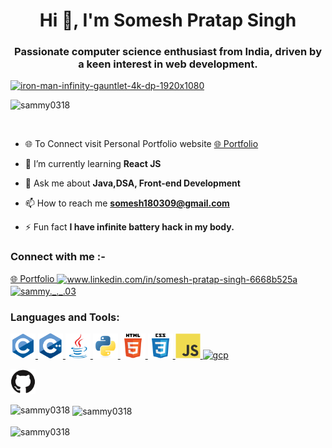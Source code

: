 
<h1 align="center">Hi 👋, I'm Somesh Pratap Singh</h1>
<h3 align="center">Passionate computer science enthusiast from India, driven by a keen interest in web development.</h3>

<a href="https://youtu.be/TWB31WFomz4?si=i7zOh4Mp7ORNpBxu" target="_blank">
  <img src="https://github.com/sammy0318/sammy0318/assets/146454603/e4284fdb-3131-4253-aca8-8ef36ee895f0" alt="iron-man-infinity-gauntlet-4k-dp-1920x1080" />
</a>



<p align="left"> <img src="https://komarev.com/ghpvc/?username=sammy0318&label=Profile%20views&color=0e75b6&style=flat" alt="sammy0318" /> </p>

<p align="left"> <a href="https://twitter.com/" target="blank"><img src="https://img.shields.io/twitter/follow/?logo=twitter&style=for-the-badge" alt="" /></a> </p>

- 🌐 To Connect visit Personal Portfolio website <a href="https://sammy0318.github.io/Portfolio-SomeshPratapSingh/" target="_blank">🌐 Portfolio </a>
  
- 🌱 I’m currently learning **React JS**

- 💬 Ask me about **Java,DSA, Front-end Development**

- 📫 How to reach me **somesh180309@gmail.com**

- ⚡ Fun fact **I have infinite battery hack in my body.**

<h3 align="left">Connect with me :-</h3>
<p align="left">
<a href="https://sammy0318.github.io/Portfolio-SomeshPratapSingh/" target="_blank">
  🌐 Portfolio
</a>
<a href="https://www.linkedin.com/in/somesh-pratap-singh-6668b525a?utm_source=share&utm_campaign=share_via&utm_content=profile&utm_medium=android_app" target="blank"><img align="center" src="https://raw.githubusercontent.com/rahuldkjain/github-profile-readme-generator/master/src/images/icons/Social/linked-in-alt.svg" alt="www.linkedin.com/in/somesh-pratap-singh-6668b525a" height="30" width="40" /></a>
<a href="https://instagram.com/sammy._._.03" target="blank"><img align="center" src="https://raw.githubusercontent.com/rahuldkjain/github-profile-readme-generator/master/src/images/icons/Social/instagram.svg" alt="sammy._._.03" height="30" width="40" /></a>
</p>


<h3 align="left">Languages and Tools:</h3>
<p align="left"> <a href="https://www.cprogramming.com/" target="_blank" rel="noreferrer"> <img src="https://raw.githubusercontent.com/devicons/devicon/master/icons/c/c-original.svg" alt="c" width="40" height="40"/> </a> 
<a href="https://www.w3schools.com/cpp/" target="_blank" rel="noreferrer"> <img src="https://raw.githubusercontent.com/devicons/devicon/master/icons/cplusplus/cplusplus-original.svg" alt="cplusplus" width="40" height="40"/> </a>
<a href="https://www.java.com" target="_blank" rel="noreferrer"> <img src="https://raw.githubusercontent.com/devicons/devicon/master/icons/java/java-original.svg" alt="java" width="40" height="40"/> </a>
<a href="https://www.python.org" target="_blank" rel="noreferrer">
<img src="https://raw.githubusercontent.com/devicons/devicon/master/icons/python/python-original.svg" alt="python" width="40" height="40"/> </a> 
<a href="https://www.w3.org/html/" target="_blank" rel="noreferrer"> <img src="https://raw.githubusercontent.com/devicons/devicon/master/icons/html5/html5-original-wordmark.svg" alt="html5" width="40" height="40"/> </a> 
<a href="https://www.w3schools.com/css/" target="_blank" rel="noreferrer"> <img src="https://raw.githubusercontent.com/devicons/devicon/master/icons/css3/css3-original-wordmark.svg" alt="css3" width="40" height="40"/> </a>
<a href="https://developer.mozilla.org/en-US/docs/Web/JavaScript" target="_blank" rel="noreferrer"> <img src="https://raw.githubusercontent.com/devicons/devicon/master/icons/javascript/javascript-original.svg" alt="javascript" width="40" height="40"/> </a> 
<a href="https://cloud.google.com" target="_blank" rel="noreferrer"> <img src="https://www.vectorlogo.zone/logos/google_cloud/google_cloud-icon.svg" alt="gcp" width="40" height="40"/> </a>


<a href="https://github.com/" target="_blank" rel="noreferrer"> <img src="https://raw.githubusercontent.com/devicons/devicon/master/icons/github/github-original.svg" alt="github" width="40" height="40"/> </a>


<p><img align="left" src="https://github-readme-stats.vercel.app/api/top-langs?username=sammy0318&show_icons=true&locale=en&layout=compact" alt="sammy0318" /></p>

<p>&nbsp;<img align="center" src="https://github-readme-stats.vercel.app/api?username=sammy0318&show_icons=true&locale=en" alt="sammy0318" /></p>

<p><img align="center" src="https://github-readme-streak-stats.herokuapp.com/?user=sammy0318&" alt="sammy0318" /></p>
